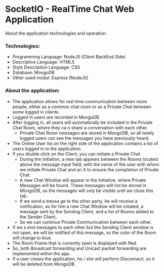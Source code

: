 # SocketIO - RealTime Chat Web Application

About the application technologies and operation:

### Technologies:
- Programming Language: NodeJS (Client BackEnd Side)
- Descriptive Language: HTML5
- Style Description Language: CSS
- Database: MongoDB
- Other used modul: Express (NodeJS)

### About the application:
- The application allows for real time communication between more people, either as a common chat room or as a Private Chat between some logged in clients.
- Logged in users are recorded in MongoDB.
- After logging in, all users will automatically be included in the Private Chat Room, where they ca n share a conversation with each other.
  - Private Chat Room messages are stored in MongoDB, so all newly logged users can see the messages you have previously heard.
- The Online User list on the right side of the application contains a list of users logged in to the application.
- If you double click on the Client, you can initiate a Private Chat.
  - During the initiation, a new tab appears between the Rooms located above the message input field, with the name of the user with whom we initiate Private Chat and an X to ensure the completion of Private Chat.
  - A new Chat Window will appear in the Initiative, where Private Messages will be found. These messages will not be stored in MongoDB, so the messages will only be visible until we close this tab.
  - If we send a messa ge to the other party, he will receive a notification, so for him a new Chat Window will be created, a message sent by the Sending Client, and a list of Rooms added to the Sender Client..
  - So we can continue Private Communication between each other.
- If we s end messages to each other but the Sending Client window is not open, we will be notified of this message, so the color of the Room will change to blue.
- The Room Frame that is currently open is displayed with Red.
- So, both Broadcast forwarding and Unicast packet forwarding are implemented within the app.
- If a user closes the application, he / she will perform Disconnect, so it will be deleted from MongoDB.
